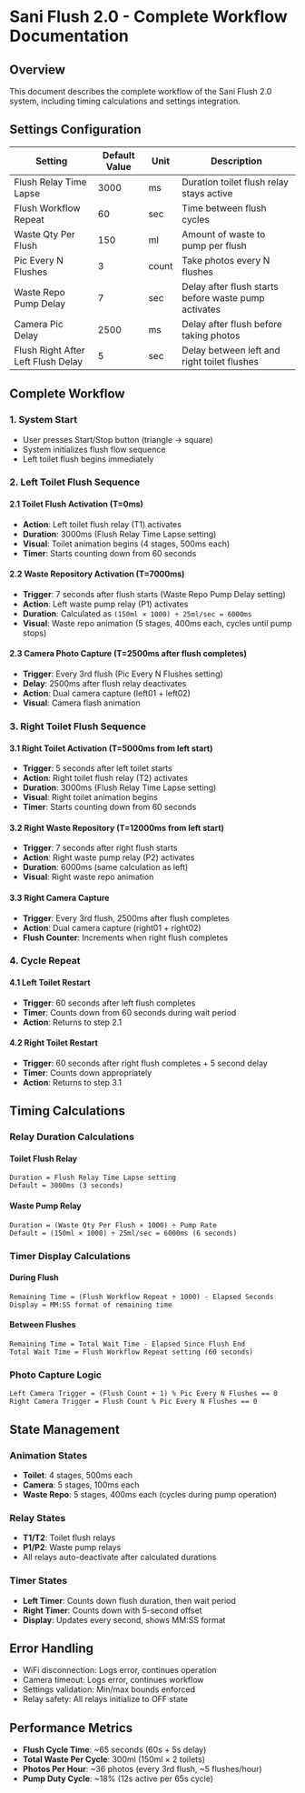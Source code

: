 # Sani Flush 2.0 - Complete Workflow Documentation

## Overview
This document describes the complete workflow of the Sani Flush 2.0 system, including timing calculations and settings integration.

## Settings Configuration

| Setting | Default Value | Unit | Description |
|---------|---------------|------|-------------|
| Flush Relay Time Lapse | 3000 | ms | Duration toilet flush relay stays active |
| Flush Workflow Repeat | 60 | sec | Time between flush cycles |
| Waste Qty Per Flush | 150 | ml | Amount of waste to pump per flush |
| Pic Every N Flushes | 3 | count | Take photos every N flushes |
| Waste Repo Pump Delay | 7 | sec | Delay after flush starts before waste pump activates |
| Camera Pic Delay | 2500 | ms | Delay after flush before taking photos |
| Flush Right After Left Flush Delay | 5 | sec | Delay between left and right toilet flushes |

## Complete Workflow

### 1. System Start
- User presses Start/Stop button (triangle → square)
- System initializes flush flow sequence
- Left toilet flush begins immediately

### 2. Left Toilet Flush Sequence

#### 2.1 Toilet Flush Activation (T=0ms)
- **Action**: Left toilet flush relay (T1) activates
- **Duration**: 3000ms (Flush Relay Time Lapse setting)
- **Visual**: Toilet animation begins (4 stages, 500ms each)
- **Timer**: Starts counting down from 60 seconds

#### 2.2 Waste Repository Activation (T=7000ms)
- **Trigger**: 7 seconds after flush starts (Waste Repo Pump Delay setting)
- **Action**: Left waste pump relay (P1) activates
- **Duration**: Calculated as `(150ml × 1000) ÷ 25ml/sec = 6000ms`
- **Visual**: Waste repo animation (5 stages, 400ms each, cycles until pump stops)

#### 2.3 Camera Photo Capture (T=2500ms after flush completes)
- **Trigger**: Every 3rd flush (Pic Every N Flushes setting)
- **Delay**: 2500ms after flush relay deactivates
- **Action**: Dual camera capture (left01 + left02)
- **Visual**: Camera flash animation

### 3. Right Toilet Flush Sequence

#### 3.1 Right Toilet Activation (T=5000ms from left start)
- **Trigger**: 5 seconds after left toilet starts
- **Action**: Right toilet flush relay (T2) activates
- **Duration**: 3000ms (Flush Relay Time Lapse setting)
- **Visual**: Right toilet animation begins
- **Timer**: Starts counting down from 60 seconds

#### 3.2 Right Waste Repository (T=12000ms from left start)
- **Trigger**: 7 seconds after right flush starts
- **Action**: Right waste pump relay (P2) activates
- **Duration**: 6000ms (same calculation as left)
- **Visual**: Right waste repo animation

#### 3.3 Right Camera Capture
- **Trigger**: Every 3rd flush, 2500ms after flush completes
- **Action**: Dual camera capture (right01 + right02)
- **Flush Counter**: Increments when right flush completes

### 4. Cycle Repeat

#### 4.1 Left Toilet Restart
- **Trigger**: 60 seconds after left flush completes
- **Timer**: Counts down from 60 seconds during wait period
- **Action**: Returns to step 2.1

#### 4.2 Right Toilet Restart  
- **Trigger**: 60 seconds after right flush completes + 5 second delay
- **Timer**: Counts down appropriately
- **Action**: Returns to step 3.1

## Timing Calculations

### Relay Duration Calculations

#### Toilet Flush Relay
```
Duration = Flush Relay Time Lapse setting
Default = 3000ms (3 seconds)
```

#### Waste Pump Relay
```
Duration = (Waste Qty Per Flush × 1000) ÷ Pump Rate
Default = (150ml × 1000) ÷ 25ml/sec = 6000ms (6 seconds)
```

### Timer Display Calculations

#### During Flush
```
Remaining Time = (Flush Workflow Repeat ÷ 1000) - Elapsed Seconds
Display = MM:SS format of remaining time
```

#### Between Flushes
```
Remaining Time = Total Wait Time - Elapsed Since Flush End
Total Wait Time = Flush Workflow Repeat setting (60 seconds)
```

### Photo Capture Logic
```
Left Camera Trigger = (Flush Count + 1) % Pic Every N Flushes == 0
Right Camera Trigger = Flush Count % Pic Every N Flushes == 0
```

## State Management

### Animation States
- **Toilet**: 4 stages, 500ms each
- **Camera**: 5 stages, 100ms each  
- **Waste Repo**: 5 stages, 400ms each (cycles during pump operation)

### Relay States
- **T1/T2**: Toilet flush relays
- **P1/P2**: Waste pump relays
- All relays auto-deactivate after calculated durations

### Timer States
- **Left Timer**: Counts down flush duration, then wait period
- **Right Timer**: Counts down with 5-second offset
- **Display**: Updates every second, shows MM:SS format

## Error Handling
- WiFi disconnection: Logs error, continues operation
- Camera timeout: Logs error, continues workflow
- Settings validation: Min/max bounds enforced
- Relay safety: All relays initialize to OFF state

## Performance Metrics
- **Flush Cycle Time**: ~65 seconds (60s + 5s delay)
- **Total Waste Per Cycle**: 300ml (150ml × 2 toilets)
- **Photos Per Hour**: ~36 photos (every 3rd flush, ~5 flushes/hour)
- **Pump Duty Cycle**: ~18% (12s active per 65s cycle)